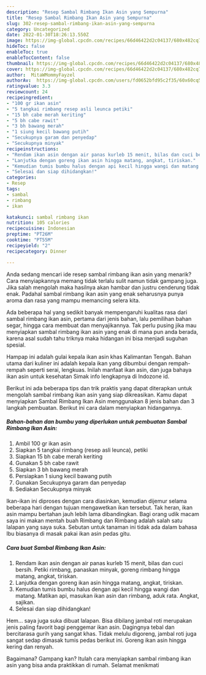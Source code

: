 ```yaml
---
description: "Resep Sambal Rimbang Ikan Asin yang Sempurna"
title: "Resep Sambal Rimbang Ikan Asin yang Sempurna"
slug: 302-resep-sambal-rimbang-ikan-asin-yang-sempurna
category: Uncategorized
date: 2022-01-30T18:26:13.550Z
image: https://img-global.cpcdn.com/recipes/66d46422d2c04137/680x482cq70/sambal-rimbang-ikan-asin-foto-resep-utama.jpg
hideToc: false
enableToc: true
enableTocContent: false
thumbnail: https://img-global.cpcdn.com/recipes/66d46422d2c04137/680x482cq70/sambal-rimbang-ikan-asin-foto-resep-utama.jpg
cover: https://img-global.cpcdn.com/recipes/66d46422d2c04137/680x482cq70/sambal-rimbang-ikan-asin-foto-resep-utama.jpg
author:  MitaWMommyFayzel
authorAv:  https://img-global.cpcdn.com/users/fd0652bfd95c2f35/60x60cq50/avatar.jpg
ratingvalue: 3.3
reviewcount: 24
recipeingredient:
- "100 gr ikan asin"
- "5 tangkai rimbang resep asli leunca petiki"
- "15 bh cabe merah keriting"
- "5 bh cabe rawit"
- "3 bh bawang merah"
- "1 siung kecil bawang putih"
- "Secukupnya garam dan penyedap"
- "Secukupnya minyak"
recipeinstructions:
- "Rendam ikan asin dengan air panas kurleb 15 menit, bilas dan cuci bersih. Petiki rimbang, panaskan minyak, goreng rimbang hingga matang, angkat, tiriskan."
- "Lanjutka dengan goreng ikan asin hingga matang, angkat, tiriskan."
- "Kemudian tumis bumbu halus dengan api kecil hingga wangi dan matang. Matikan api, masukan ikan asin dan rimbang, aduk rata. Angkat, sajikan."
- "Selesai dan siap dihidangkan!"
categories:
- Resep
tags:
- sambal
- rimbang
- ikan

katakunci: sambal rimbang ikan 
nutrition: 105 calories
recipecuisine: Indonesian
preptime: "PT26M"
cooktime: "PT55M"
recipeyield: "2"
recipecategory: Dinner

---
```



Anda sedang mencari ide resep sambal rimbang ikan asin yang menarik? Cara menyiapkannya memang tidak terlalu sulit namun tidak gampang juga. Jika salah mengolah maka hasilnya akan hambar dan justru cenderung tidak enak. Padahal sambal rimbang ikan asin yang enak seharusnya punya aroma dan rasa yang mampu memancing selera kita.


Ada beberapa hal yang sedikit banyak mempengaruhi kualitas rasa dari sambal rimbang ikan asin, pertama dari jenis bahan, lalu pemilihan bahan segar, hingga cara membuat dan menyajikannya. Tak perlu pusing jika mau menyiapkan sambal rimbang ikan asin yang enak di mana pun anda berada, karena asal sudah tahu triknya maka hidangan ini bisa menjadi suguhan spesial.

Hampap ini adalah gulai kepala ikan asin khas Kalimantan Tengah. Bahan utama dari kuliner ini adalah kepala ikan yang dibumbui dengan rempah-rempah seperti serai, lengkuas. Inilah manfaat ikan asin, dan juga bahaya ikan asin untuk kesehatan Simak info lengkapnya di Indozone id.


Berikut ini ada beberapa tips dan trik praktis yang dapat diterapkan untuk mengolah sambal rimbang ikan asin yang siap dikreasikan. Kamu dapat menyiapkan Sambal Rimbang Ikan Asin menggunakan 8 jenis bahan dan 3 langkah pembuatan. Berikut ini cara dalam menyiapkan hidangannya.

<!--inarticleads1-->

##### Bahan-bahan dan bumbu yang diperlukan untuk pembuatan Sambal Rimbang Ikan Asin:

1. Ambil 100 gr ikan asin
1. Siapkan 5 tangkai rimbang (resep asli leunca), petiki
1. Siapkan 15 bh cabe merah keriting
1. Gunakan 5 bh cabe rawit
1. Siapkan 3 bh bawang merah
1. Persiapkan 1 siung kecil bawang putih
1. Gunakan Secukupnya garam dan penyedap
1. Sediakan Secukupnya minyak


Ikan-ikan ini diproses dengan cara diasinkan, kemudian dijemur selama beberapa hari dengan tujuan mengawetkan ikan tersebut. Tak heran, ikan asin mampu bertahan jauh lebih lama dibandingkan. Bagi orang udik macam saya ini makan mentah buah Rimbang dan Rimbang adalah salah satu lalapan yang saya suka. Sebutan untuk tanaman ini tidak ada dalam bahasa Ibu biasanya di masak pakai ikan asin pedas gitu. 

<!--inarticleads2-->

##### Cara buat Sambal Rimbang Ikan Asin:

1. Rendam ikan asin dengan air panas kurleb 15 menit, bilas dan cuci bersih. Petiki rimbang, panaskan minyak, goreng rimbang hingga matang, angkat, tiriskan.
1. Lanjutka dengan goreng ikan asin hingga matang, angkat, tiriskan.
1. Kemudian tumis bumbu halus dengan api kecil hingga wangi dan matang. Matikan api, masukan ikan asin dan rimbang, aduk rata. Angkat, sajikan.
1. Selesai dan siap dihidangkan!

Hem… saya juga suka dibuat lalapan. Bisa dibilang jambal roti merupakan jenis paling favorit bagi penggemar ikan asin. Dagingnya tebal dan bercitarasa gurih yang sangat khas. Tidak melulu digoreng, jambal roti juga sangat sedap dimasak tumis pedas berikut ini. Goreng ikan asin hingga kering dan renyah. 

Bagaimana? Gampang kan? Itulah cara menyiapkan sambal rimbang ikan asin yang bisa anda praktikkan di rumah. Selamat menikmati

